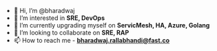 - 👋 Hi, I’m @bharadwaj
- 👀 I’m interested in **SRE, DevOps**
- 🌱 I’m currently upgrading myself on **ServicMesh, HA, Azure, Golang**
- 💞️ I’m looking to collaborate on **SRE, RAP**
- 📫 How to reach me - **bharadwaj.rallabhandi@fast.co**

<!---
rbharadwaj28 is a ✨ special ✨ repository because its `README.md` (this file) appears on your GitHub profile.
You can click the Preview link to take a look at your changes.
--->

